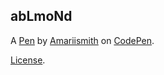 abLmoNd
-------


A [Pen](https://codepen.io/amariismith/pen/abLmoNd) by [Amariismith](https://codepen.io/amariismith) on [CodePen](https://codepen.io).

[License](https://codepen.io/amariismith/pen/abLmoNd/license).